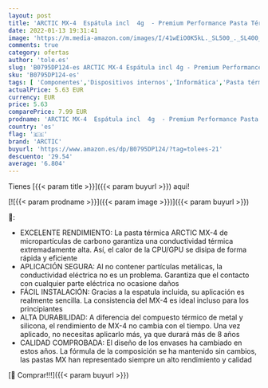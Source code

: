 ```yaml
---
layout: post
title: 'ARCTIC MX-4  Espátula incl  4g  - Premium Performance Pasta Térmica para todos los procesadores  CPU GPU-PC PS4 XBOX   muy alta conductividad térmica  larga durabilidad aplicación segura no conductora'
date: 2022-01-13 19:31:41
image: 'https://m.media-amazon.com/images/I/41wEiO0K5kL._SL500_._SL400_.jpg'
comments: true
category: ofertas
author: 'tole.es'
slug: 'B0795DP124-es ARCTIC MX-4 Espátula incl 4g - Premium Performance Pasta...'
sku: 'B0795DP124-es'
tags: [ 'Componentes','Dispositivos internos','Informática','Pasta térmica','Pasta y almohadillas térmicas','Ventilación y refrigeración para ordenadores','arctic','ps4','xbox', ]
actualPrice: 5.63 EUR
currency: EUR
price: 5.63
comparePrice: 7.99 EUR
prodname: 'ARCTIC MX-4  Espátula incl  4g  - Premium Performance Pasta Térmica para todos los procesadores  CPU GPU-PC PS4 XBOX   muy alta conductividad térmica  larga durabilidad aplicación segura no conductora'
country: 'es'
flag: '🇪🇸'
brand: 'ARCTIC'
buyurl: 'https://www.amazon.es/dp/B0795DP124/?tag=tolees-21'
descuento: '29.54'
average: '6.804'
---
```


Tienes [{{< param title >}}]({{< param buyurl >}}) aqui!

[![{{< param prodname >}}]({{< param image >}})]({{< param buyurl >}})

🔎:

- EXCELENTE RENDIMIENTO: La pasta térmica ARCTIC MX-4 de micropartículas de carbono garantiza una conductividad térmica extremadamente alta. Así, el calor de la CPU/GPU se disipa de forma rápida y eficiente
- APLICACIÓN SEGURA: Al no contener partículas metálicas, la conductividad eléctrica no es un problema. Garantiza que el contacto con cualquier parte eléctrica no ocasione daños
- FÁCIL INSTALACIÓN: Gracias a la espatula incluida, su aplicación es realmente sencilla. La consistencia del MX-4 es ideal incluso para los principiantes
- ALTA DURABILIDAD: A diferencia del compuesto térmico de metal y silicona, el rendimiento de MX-4 no cambia con el tiempo. Una vez aplicado, no necesitas aplicarlo más, ya que durará más de 8 años
- CALIDAD COMPROBADA: El diseño de los envases ha cambiado en estos años. La fórmula de la composición se ha mantenido sin cambios, las pastas MX han representado siempre un alto rendimiento y calidad

[🛒 Comprar!!!]({{< param buyurl >}})
